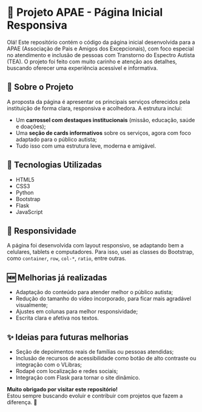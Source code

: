 # 💙 Projeto APAE - Página Inicial Responsiva

Olá! Este repositório contém o código da página inicial desenvolvida para a APAE (Associação de Pais e Amigos dos Excepcionais), com foco especial no atendimento e inclusão de pessoas com Transtorno do Espectro Autista (TEA). O projeto foi feito com muito carinho e atenção aos detalhes, buscando oferecer uma experiência acessível e informativa.

## 🧠 Sobre o Projeto

A proposta da página é apresentar os principais serviços oferecidos pela instituição de forma clara, responsiva e acolhedora. A estrutura inclui:

- Um **carrossel com destaques institucionais** (missão, educação, saúde e doações);
- Uma **seção de cards informativos** sobre os serviços, agora com foco adaptado para o público autista;
- Tudo isso com uma estrutura leve, moderna e amigável.

## 🔧 Tecnologias Utilizadas

- HTML5
- CSS3
- Python
- Bootstrap
- Flask
- JavaScript


## 📱 Responsividade

A página foi desenvolvida com layout responsivo, se adaptando bem a celulares, tablets e computadores. Para isso, usei as classes do Bootstrap, como `container`, `row`, `col-*`, `ratio`, entre outras.

## 🆕 Melhorias já realizadas

- Adaptação do conteúdo para atender melhor o público autista;
- Redução do tamanho do vídeo incorporado, para ficar mais agradável visualmente;
- Ajustes em colunas para melhor responsividade;
- Escrita clara e afetiva nos textos.

## ✨ Ideias para futuras melhorias

- Seção de depoimentos reais de famílias ou pessoas atendidas;
- Inclusão de recursos de acessibilidade como botão de alto contraste ou integração com o VLibras;
- Rodapé com localização e redes sociais;
- Integração com Flask para tornar o site dinâmico.
 
**Muito obrigado por visitar este repositório!**  
Estou sempre buscando evoluir e contribuir com projetos que fazem a diferença. 💙
